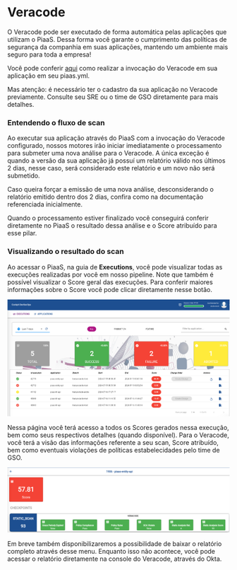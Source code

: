 # Veracode

O Veracode pode ser executado de forma automática pelas aplicações que utilizam o PiaaS. Dessa forma você garante o cumprimento das políticas de segurança da companhia em suas aplicações, mantendo um ambiente mais seguro para toda a empresa!

Você pode conferir [aqui](pipelines.md) como realizar a invocação do Veracode em sua aplicação em seu piaas.yml.

Mas atenção: é necessário ter o cadastro da sua aplicação no Veracode previamente. Consulte seu SRE ou o time de GSO diretamente para mais detalhes.

### Entendendo o fluxo de scan

Ao executar sua aplicação através do PiaaS com a invocação do Veracode configurado, nossos motores irão iniciar imediatamente o processamento para submeter uma nova análise para o Veracode.
A única exceção é quando a versão da sua aplicação já possuí um relatório válido nos últimos 2 dias, nesse caso, será considerado este relatório e um novo não será submetido.

Caso queira forçar a emissão de uma nova análise, desconsiderando o relatório emitido dentro dos 2 dias, confira como na documentação referenciada inicialmente.

Quando o processamento estiver finalizado você conseguirá conferir diretamente no PiaaS o resultado dessa análise e o Score atribuído para esse pilar.

### Visualizando o resultado do scan

Ao acessar o PiaaS, na guia de <b>Executions</b>, você pode visualizar todas as execuções realizadas por você em nosso pipeline. Note que também é possível visualizar o Score geral das execuções. Para conferir maiores informações sobre o Score você pode clicar diretamente nesse botão.

![PiaaS executions](imgs/executions_screen.png)

Nessa página você terá acesso a todos os Scores gerados nessa execução, bem como seus respectivos detalhes (quando disponível). Para o Veracode, você terá a visão das informações referente a seu scan, Score atribuído, bem como eventuais violações de políticas estabelecidades pelo time de GSO.

![Veracode results](imgs/veracode_results.png)

Em breve também disponibilizaremos a possibilidade de baixar o relatório completo através desse menu. Enquanto isso não acontece, você pode acessar o relatório diretamente na console do Veracode, através do Okta.
